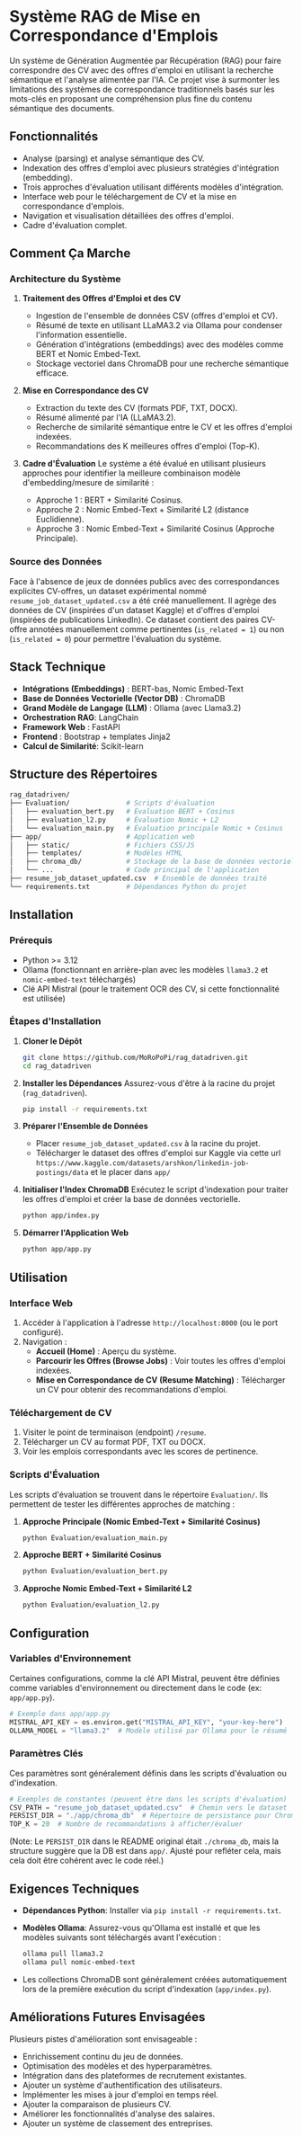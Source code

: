 # Système RAG de Mise en Correspondance d'Emplois

Un système de Génération Augmentée par Récupération (RAG) pour faire correspondre des CV avec des offres d'emploi en utilisant la recherche sémantique et l'analyse alimentée par l'IA. Ce projet vise à surmonter les limitations des systèmes de correspondance traditionnels basés sur les mots-clés en proposant une compréhension plus fine du contenu sémantique des documents.

## Fonctionnalités

- Analyse (parsing) et analyse sémantique des CV.
- Indexation des offres d'emploi avec plusieurs stratégies d'intégration (embedding).
- Trois approches d'évaluation utilisant différents modèles d'intégration.
- Interface web pour le téléchargement de CV et la mise en correspondance d'emplois.
- Navigation et visualisation détaillées des offres d'emploi.
- Cadre d'évaluation complet.

## Comment Ça Marche

### Architecture du Système

1. **Traitement des Offres d'Emploi et des CV**

      - Ingestion de l'ensemble de données CSV (offres d'emploi et CV).
      - Résumé de texte en utilisant LLaMA3.2 via Ollama pour condenser l'information essentielle.
      - Génération d'intégrations (embeddings) avec des modèles comme BERT et Nomic Embed-Text.
      - Stockage vectoriel dans ChromaDB pour une recherche sémantique efficace.

2. **Mise en Correspondance des CV**

      - Extraction du texte des CV (formats PDF, TXT, DOCX).
      - Résumé alimenté par l'IA (LLaMA3.2).
      - Recherche de similarité sémantique entre le CV et les offres d'emploi indexées.
      - Recommandations des K meilleures offres d'emploi (Top-K).

3. **Cadre d'Évaluation**
    Le système a été évalué en utilisant plusieurs approches pour identifier la meilleure combinaison modèle d'embedding/mesure de similarité :

      - Approche 1 : BERT + Similarité Cosinus.
      - Approche 2 : Nomic Embed-Text + Similarité L2 (distance Euclidienne).
      - Approche 3 : Nomic Embed-Text + Similarité Cosinus (Approche Principale).

### Source des Données

Face à l'absence de jeux de données publics avec des correspondances explicites CV-offres, un dataset expérimental nommé `resume_job_dataset_updated.csv` a été créé manuellement. Il agrège des données de CV (inspirées d'un dataset Kaggle) et d'offres d'emploi (inspirées de publications LinkedIn). Ce dataset contient des paires CV-offre annotées manuellement comme pertinentes (`is_related = 1`) ou non (`is_related = 0`) pour permettre l'évaluation du système.

## Stack Technique

- **Intégrations (Embeddings)** : BERT-bas, Nomic Embed-Text
- **Base de Données Vectorielle (Vector DB)** : ChromaDB
- **Grand Modèle de Langage (LLM)** : Ollama (avec Llama3.2)
- **Orchestration RAG**: LangChain
- **Framework Web** : FastAPI
- **Frontend** : Bootstrap + templates Jinja2
- **Calcul de Similarité**: Scikit-learn

## Structure des Répertoires

```bash
rag_datadriven/
├── Evaluation/              # Scripts d'évaluation
│   ├── evaluation_bert.py   # Évaluation BERT + Cosinus
│   ├── evaluation_l2.py     # Évaluation Nomic + L2
│   └── evaluation_main.py   # Évaluation principale Nomic + Cosinus
├── app/                     # Application web
│   ├── static/              # Fichiers CSS/JS
│   ├── templates/           # Modèles HTML
│   ├── chroma_db/           # Stockage de la base de données vectorielle
│   └── ...                  # Code principal de l'application
├── resume_job_dataset_updated.csv  # Ensemble de données traité
└── requirements.txt         # Dépendances Python du projet
```

## Installation

### Prérequis

- Python >= 3.12
- Ollama (fonctionnant en arrière-plan avec les modèles `llama3.2` et `nomic-embed-text` téléchargés)
- Clé API Mistral (pour le traitement OCR des CV, si cette fonctionnalité est utilisée)

### Étapes d'Installation

1. **Cloner le Dépôt**

    ```bash
    git clone https://github.com/MoRoPoPi/rag_datadriven.git
    cd rag_datadriven
    ```

2. **Installer les Dépendances**
    Assurez-vous d'être à la racine du projet (`rag_datadriven`).

    ```bash
    pip install -r requirements.txt
    ```

3. **Préparer l'Ensemble de Données**

      - Placer `resume_job_dataset_updated.csv` à la racine du projet.
      - Télécharger le dataset des offres d'emploi sur Kaggle via cette url `https://www.kaggle.com/datasets/arshkon/linkedin-job-postings/data` et le placer dans `app/`

4. **Initialiser l'Index ChromaDB**
    Exécutez le script d'indexation pour traiter les offres d'emploi et créer la base de données vectorielle.

    ```bash
    python app/index.py
    ```

5. **Démarrer l'Application Web**

    ```bash
    python app/app.py
    ```

## Utilisation

### Interface Web

1. Accéder à l'application à l'adresse `http://localhost:8000` (ou le port configuré).
2. Navigation :
      - **Accueil (Home)** : Aperçu du système.
      - **Parcourir les Offres (Browse Jobs)** : Voir toutes les offres d'emploi indexées.
      - **Mise en Correspondance de CV (Resume Matching)** : Télécharger un CV pour obtenir des recommandations d'emploi.

### Téléchargement de CV

1. Visiter le point de terminaison (endpoint) `/resume`.
2. Télécharger un CV au format PDF, TXT ou DOCX.
3. Voir les emplois correspondants avec les scores de pertinence.

### Scripts d'Évaluation

Les scripts d'évaluation se trouvent dans le répertoire `Evaluation/`. Ils permettent de tester les différentes approches de matching :

1. **Approche Principale (Nomic Embed-Text + Similarité Cosinus)**

    ```bash
    python Evaluation/evaluation_main.py
    ```

2. **Approche BERT + Similarité Cosinus**

    ```bash
    python Evaluation/evaluation_bert.py
    ```

3. **Approche Nomic Embed-Text + Similarité L2**

    ```bash
    python Evaluation/evaluation_l2.py
    ```

## Configuration

### Variables d'Environnement

Certaines configurations, comme la clé API Mistral, peuvent être définies comme variables d'environnement ou directement dans le code (ex: `app/app.py`).

```python
# Exemple dans app/app.py
MISTRAL_API_KEY = os.environ.get("MISTRAL_API_KEY", "your-key-here")
OLLAMA_MODEL = "llama3.2"  # Modèle utilisé par Ollama pour le résumé
```

### Paramètres Clés

Ces paramètres sont généralement définis dans les scripts d'évaluation ou d'indexation.

```python
# Exemples de constantes (peuvent être dans les scripts d'évaluation)
CSV_PATH = "resume_job_dataset_updated.csv"  # Chemin vers le dataset
PERSIST_DIR = "./app/chroma_db"  # Répertoire de persistance pour ChromaDB
TOP_K = 20  # Nombre de recommandations à afficher/évaluer
```

(Note: Le `PERSIST_DIR` dans le README original était `./chroma_db`, mais la structure suggère que la DB est dans `app/`. Ajusté pour refléter cela, mais cela doit être cohérent avec le code réel.)

## Exigences Techniques

- **Dépendances Python**: Installer via `pip install -r requirements.txt`.
- **Modèles Ollama**: Assurez-vous qu'Ollama est installé et que les modèles suivants sont téléchargés avant l'exécution :

    ```bash
    ollama pull llama3.2
    ollama pull nomic-embed-text
    ```

- Les collections ChromaDB sont généralement créées automatiquement lors de la première exécution du script d'indexation (`app/index.py`).

## Améliorations Futures Envisagées

Plusieurs pistes d'amélioration sont envisageable :

- Enrichissement continu du jeu de données.
- Optimisation des modèles et des hyperparamètres.
- Intégration dans des plateformes de recrutement existantes.
- Ajouter un système d'authentification des utilisateurs.
- Implémenter les mises à jour d'emploi en temps réel.
- Ajouter la comparaison de plusieurs CV.
- Améliorer les fonctionnalités d'analyse des salaires.
- Ajouter un système de classement des entreprises.
